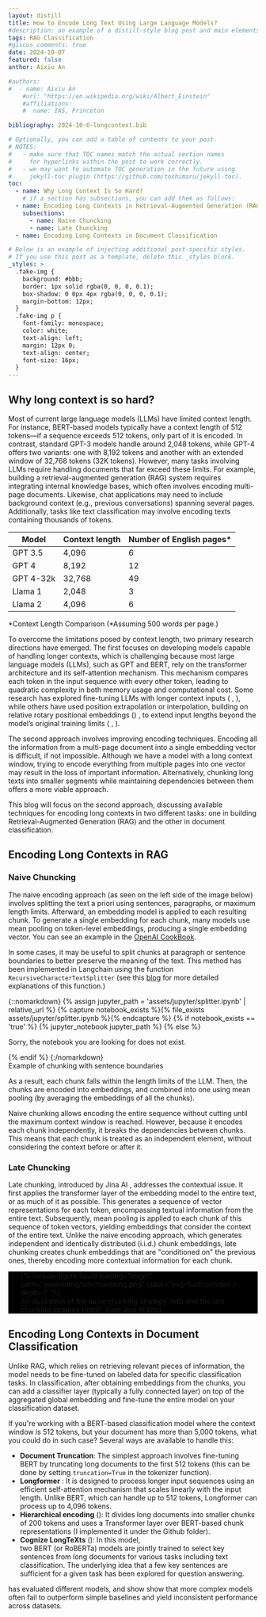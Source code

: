 ```yaml
---
layout: distill
title: How to Encode Long Text Using Large Language Models? 
#description: an example of a distill-style blog post and main elements
tags: RAG Classification
#giscus_comments: true
date: 2024-10-07
featured: false
anthor: Aixiu An

#authors:
#  - name: Aixiu An
    #url: "https://en.wikipedia.org/wiki/Albert_Einstein"
    #affiliations:
    #  name: IAS, Princeton

bibliography: 2024-10-6-longcontext.bib

# Optionally, you can add a table of contents to your post.
# NOTES:
#   - make sure that TOC names match the actual section names
#     for hyperlinks within the post to work correctly.
#   - we may want to automate TOC generation in the future using
#     jekyll-toc plugin (https://github.com/toshimaru/jekyll-toc).
toc:
  - name: Why Long Context Is So Hard?
    # if a section has subsections, you can add them as follows:
  - name: Encoding Long Contexts in Retrieval-Augmented Generation (RAG)
    subsections:
      - name: Naive Chuncking
      - name: Late Chuncking 
  - name: Encoding Long Contexts in Document Classification

# Below is an example of injecting additional post-specific styles.
# If you use this post as a template, delete this _styles block.
_styles: >
  .fake-img {
    background: #bbb;
    border: 1px solid rgba(0, 0, 0, 0.1);
    box-shadow: 0 0px 4px rgba(0, 0, 0, 0.1);
    margin-bottom: 12px;
  }
  .fake-img p {
    font-family: monospace;
    color: white;
    text-align: left;
    margin: 12px 0;
    text-align: center;
    font-size: 16px;
  }
---
```


## Why long context is so hard?

Most of current large language models (LLMs) have limited context length. For instance, BERT-based models typically have a context length of 512 tokens—if a sequence exceeds 512 tokens, only part of it is encoded. In contrast, standard GPT-3 models handle around 2,048 tokens, while GPT-4 offers two variants: one with 8,192 tokens and another with an extended window of 32,768 tokens (32K tokens). However, many tasks involving LLMs require handling documents that far exceed these limits. For example, building a retrieval-augmented generation (RAG) system requires integrating internal knowledge bases, which often involves encoding multi-page documents. Likewise, chat applications may need to include background context (e.g., previous conversations) spanning several pages. Additionally, tasks like text classification may involve encoding texts containing thousands of tokens.


| Model      | Context length | Number of English pages* |
|------------|----------------|--------------------------|
| GPT 3.5    | 4,096          | 6                        |
| GPT 4      | 8,192          | 12                       |
| GPT 4-32k  | 32,768         | 49                       |
| Llama 1    | 2,048          | 3                        |
| Llama 2    | 4,096          | 6                        |

*Context Length Comparison (*Assuming 500 words per page.) 

To overcome the limitations posed by context length, two primary research directions have emerged. The first focuses on developing models capable of handling longer contexts, which is challenging because most large language models (LLMs), such as GPT and BERT, rely on the transformer architecture and its self-attention mechanism. This mechanism compares each token in the input sequence with every other token, leading to quadratic complexity in both memory usage and computational cost. Some research has explored fine-tuning LLMs with longer context inputs  (<d-cite key='dubey2024llama'></d-cite> , <d-cite key='tworkowski2024focused'></d-cite>), while others have used position extrapolation or interpolation, building on relative rotary positional embeddings   (<d-cite key='su2024roformer'></d-cite>) , to extend input lengths beyond the model’s original training limits (<d-cite key='press2021train'></d-cite> , <d-cite key='chen2023extending'></d-cite>).

The second approach involves improving encoding techniques. Encoding all the information from a multi-page document into a single embedding vector is difficult, if not impossible. Although we have a model with a long context window, trying to encode everything from multiple pages into one vector may result in the loss of important information. Alternatively, chunking long texts into smaller segments while maintaining dependencies between them offers a more viable approach.


This blog will focus on the second approach, discussing available techniques for encoding long contexts in two different tasks: one in building Retrieval-Augmented Generation (RAG) and the other in document classification.

## Encoding Long Contexts in RAG

### Naive Chuncking


The naive encoding approach (as seen on the left side of the image below) involves splitting the text a priori using sentences, paragraphs, or maximum length limits. Afterward, an embedding model is applied to each resulting chunk. To generate a single embedding for each chunk, many models use mean pooling on token-level embeddings, producing a single embedding vector. You can see an example in the [OpenAI CookBook](https://cookbook.openai.com/examples/embedding_long_inputs).

In some cases, it may be useful to split chunks at paragraph or sentence boundaries to better preserve the meaning of the text. This method has been implemented in Langchain using the function `RecursiveCharacterTextSplitter` (see this [blog](https://dev.to/eteimz/understanding-langchains-recursivecharactertextsplitter-2846) for more detailed explanations of this function.)

{::nomarkdown}
{% assign jupyter_path = 'assets/jupyter/splitter.ipynb' | relative_url %}
{% capture notebook_exists %}{% file_exists assets/jupyter/splitter.ipynb %}{% endcapture %}
{% if notebook_exists == 'true' %}
  {% jupyter_notebook jupyter_path %}
{% else %}
  <p>Sorry, the notebook you are looking for does not exist.</p>
{% endif %}
{:/nomarkdown}
<div class="caption">
Example of chunking with sentence boundaries
</div>

As a result, each chunk falls within the length limits of the LLM. Then, the chunks are encoded into embeddings, and combined into one using mean pooling (by averaging the embeddings of all the chunks). 

Naive chunking allows encoding the entire sequence without cutting until the maximum context window is reached. However, because it encodes each chunk independently, it breaks the dependencies between chunks. This means that each chunk is treated as an independent element, without considering the context before or after it.

### Late Chuncking 

Late chunking, introduced by Jina AI <d-cite key='gunther2024late'></d-cite>, addresses the contextual issue. It first applies the transformer layer of the embedding model to the entire text, or as much of it as possible. This generates a sequence of vector representations for each token, encompassing textual information from the entire text. Subsequently, mean pooling is applied to each chunk of this sequence of token vectors, yielding embeddings that consider the context of the entire text. Unlike the naive encoding approach, which generates independent and identically distributed (i.i.d.) chunk embeddings, late chunking creates chunk embeddings that are "conditioned on" the previous ones, thereby encoding more contextual information for each chunk.

<div class="row mt-3" style="background-color: black;">
    <div class="col-sm mt-3 mt-md-0">
        <figure style="width: 90%; margin: 0 auto;">
            {% include figure.liquid loading="eager" path="assets/img/latechuncking.png" class="img-fluid rounded z-depth-1" %}
            <figcaption class="text-white text-center mt-2">
                An illustration of the naive chunking strategy (left) and the late chunking strategy (right), from Jina AI 
                <a href="https://jina.ai/news/late-chunking-in-long-context-embedding-models/" class="text-white">blog</a>
            </figcaption>
        </figure>
    </div>
</div>



## Encoding Long Contexts in Document Classification

Unlike RAG, which relies on retrieving relevant pieces of information, the model needs to be fine-tuned on labeled data for specific classification tasks. In classification, after obtaining embeddings from the chunks, you can add a classifier layer (typically a fully connected layer) on top of the aggregated global embedding and fine-tune the entire model on your classification dataset.

If you're working with a BERT-based classification model where the context window is 512 tokens, but your document has more than 5,000 tokens, what you could do in such case? Several ways are available to handle this:


- **Document Truncation**: The simplest approach involves fine-tuning BERT by truncating long documents to the first 512 tokens (this can be done by setting `truncation=True` in the tokenizer function).
- **Longformer** <d-cite key='beltagy2020longformer'></d-cite> : It is designed to process longer input sequences using an efficient self-attention mechanism that scales linearly with the input length. Unlike BERT, which can handle up to 512 tokens, Longformer can process up to 4,096 tokens.
- **Hierarchical encoding**  (<d-cite key='pappagari2019hierarchical'></d-cite>): It divides long documents into smaller chunks of 200 tokens and uses a Transformer layer over BERT-based chunk representations (I implemented it under the Github folder).
- **Cognize LongTeXts** (<d-cite key='ding2020cogltx'></d-cite>): In this model,  
two BERT (or RoBERTa) models are jointly trained to select key sentences from long documents for various tasks including text classification. The underlying idea that a few key sentences are sufficient for a given task
has been explored for question answering.

<d-cite key='park2022efficient'></d-cite> has evaluated different models, and show
show that more complex models often fail to outperform simple baselines and yield inconsistent performance across datasets. 